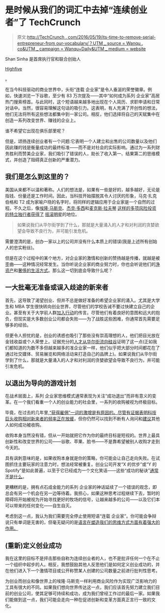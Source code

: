 # 是时候从我们的词汇中去掉“连续创业者”了 TechCrunch

> 原文:[http://TechCrunch . com/2016/05/19/its-time-to-remove-serial-entrepreneur-from our-vocabulary/？UTM _ source = Wanqu . co&UTM _ campaign = Wanqu+Daily&UTM _ medium = website](http://techcrunch.com/2016/05/19/its-time-to-remove-serial-entrepreneur-from-our-vocabulary/?utm_source=wanqu.co&utm_campaign=Wanqu+Daily&utm_medium=website)

Shan Sinha 是首席执行官和联合创始人

[Highfive](http://t.sidekickopen52.com/e1t/c/5/f18dQhb0S7lC8dDMPbW2n0x6l2B9nMJW7t5XZs65jPYlVd_Nz664kgc4W7fRL1x56dK2gf2nN21P02?t=https%3A%2F%2Fhighfive.com%2F&si=5577809485627392&pi=668ca3d2-c5f4-456e-ace7-96d8d6d99d9b)

。

在当今科技驱动的商业世界中，头衔“连载 企业家”是令人垂涎的荣誉徽章。例如，快速浏览一下谷歌，至少有 83 万次提及——其中“如何成为系列 企业家”高居热门搜索榜首。与此同时，这个短语越来越多地出现在个人简历、求职申请和日常对话中。当然，很容易理解这句话的吸引力。这表明，有人充满了开创性的想法，他们无法将所有这些想法都集中到一家公司。相反，他们选择将自己的天赋集中在创造一系列改变世界、赚钱的企业上。

谁不希望它出现在俱乐部里呢？

但是，颂扬连续创业者有一个问题:它表明一个人建立和出售的公司数量以及他们因此赚的钱是衡量成功的最终标准——而不是对社会的实际影响。通过为一系列财务胜利而赞美企业家，我们吸引了错误的人，助长了收入第一、结果第二的思维模式，并创造了阻碍真正创新的严重潜力。

## 我们是怎么到这里的？

美国从来都不以温和著称。人们的想法是，如果有一些是好的，越多越好，无论是指钱、份量还是工作时间。因此，当科技开始摆脱其令人讨厌的形象，马克·扎克伯格和 T2 成为家喻户晓的名字时，将同样的逻辑应用于企业家是一个自然的过程。不久之后，像[埃隆·马斯克](https://www.crunchbase.com/person/elon-musk)、[杰克·多西](https://www.crunchbase.com/person/jack-dorsey)和[麦克斯·拉夫琴](https://www.crunchbase.com/person/max-levchin) [这样的多项风险投资的特立独行者获得了](http://www.vogue.com/13349221/elon-musk-profile-entrepreneur-spacex-tesla-motors/) [摇滚明星](http://www.wsj.com/articles/how-jack-dorsey-runs-both-twitter-square-1450713601)的地位。

> 如果说我们从华尔街学到了什么，那就是大量涌入的人才和对利润的贪婪欲望会导致不良行为，并可能引发危机。

需要澄清的是，创办一家以上的公司并没有什么本质上的错误(我是上述所有创始人的忠实粉丝)。

但是在这个过程中的某个地方，对企业家的激情和创新的赞扬越是传播，就越是被歪曲——这种情况经常发生。当你听说企业家的商业努力时，你也会听说他们的[净资产](http://www.bizjournals.com/sanjose/blog/techflash/2015/11/forbes-finds-most-of-the-40-richest-entrepreneurs.html)和[奢侈的生活方式](http://www.businessinsider.com/most-expensive-homes-in-tech-2014-8)。那么这一切到底会导致什么呢？

## 一大批毫无准备或误入歧途的新来者

首先，这导致了渴望创业、但并不总是做好准备的希望企业家的涌入。尤其是大学生和 MBA 学生很快转向创业世界，尽管他们的学校告诫不要过快建立自己的企业。甚至有关于大学前人群[加入行动](https://stories.californiasunday.com/2015-06-07/real-teenagers-silicon-valley)的传言。尽管他们有着良好的意图和远大的抱负，但现实是大多数创业公司都会失败——为了战胜这些困难，你通常首先需要足够多的经验。

但更令人担忧的是，创业的诱惑也吸引了那些没有崇高理想的人，他们把目光放在金钱收益或个人荣誉上。证据充分的[人才从华尔街流向硅谷](http://venturebeat.com/2015/11/21/why-wall-street-talent-is-moving-to-silicon-valley/)证明了这一点(正如我们都知道的为数不多但越来越多的准企业家一样，他们似乎把大部分时间都花在了通过社交媒体、贸易展览和网络活动来打造自己的品牌上)。如果说我们从华尔街学到了什么，那就是大量涌入的人才和对利润的贪婪欲望会导致不良行为，并可能引发危机。

## 以退出为导向的游戏计划

在战术层面上，系列 企业家思维模式通常表现为关注“成功退出”而非有意义的变革。在一个我们看重一个人的创业能力的社会里，一系列的收购被视为终极目标。

毕竟，在过去的几年里,[“获得雇佣”一词的激增是有原因的。尽管有证据表明科技巨头收购相对新来者的频率正在](http://www.npr.org/sections/alltechconsidered/2012/09/25/161573307/employee-shopping-acqui-hire-is-the-new-normal-in-silicon-valley)[放缓](https://www.cbinsights.com/blog/acquihire/)，但你仍然可以找到不断有人询问和[建议](https://www.entrepreneur.com/article/250713)其他人如何成功被收购。

收购本身当然没有错，但从一开始就把它作为你的最终目标是短视的。世界上最具创新性和改变世界的公司——谷歌、苹果、脸书——不是靠希望被别人收购才走到今天的。

具有讽刺意味的是，如果收购本身就是你的策略，你可能会让自己走向失败。在试图抓住主要玩家的注意力时，想法经常被重复。创业公司开发“X 的优步”或“Y 的 Spotify”是如此普遍，以至于它已经成为一个文化笑话——这些“成功的秘诀”[通常不是什么](http://fortune.com/2015/08/11/uber-profitable-business-model/)。

更糟糕的是，拥有点石成金能力的系列 企业家的神话延续了一个错误的观念，即总会有另一个机会在另一边等待着。我担心，如果这种思考过程继续下去，暂时的障碍将开始被视为开始寻找更好的牧场的信号，让越来越多的公司——以及它们本可以带来的任何变化——自生自灭。

考虑到这一点，我认为我们需要完全停止使用短语“连载 企业家”。你可能会争辩说只有单词是无害的，但毫无疑问的是[语言在塑造我们的思维方式方面有着强大的作用。](http://ideas.ted.com/5-examples-of-how-the-languages-we-speak-can-affect-the-way-we-think/)

## (重新)定义创业成功

我在这里的目标不是抨击那些自称为连续创业者的人，也不是批评任何一个在不止一个组织中起步的人。相反，我想鼓励其他人反思他们是如何定义创业成功的，并在他们进入下一个激情项目或公开称赞某人创建的公司数量之前进行批判性思考。

为创业而创业和像世界上的埃隆·马斯克一样利用商业风险作为实现广泛影响力的工具有很大的不同。如果我们想向世界传达这一点，我们应该首先努力建立我们目前的创业公司，使其足够可持续和成功，成为我们曾经工作过的最后一家。如果我们能做到这一点，我们可能会走向一种在促进创新和变革方面真正言行一致的文化。